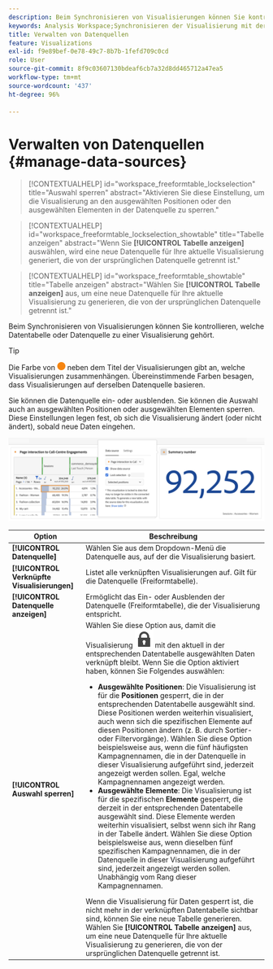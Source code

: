 ```yaml
---
description: Beim Synchronisieren von Visualisierungen können Sie kontrollieren, welche Datentabelle oder Datenquelle zu einer Visualisierung gehört.
keywords: Analysis Workspace;Synchronisieren der Visualisierung mit der Datenquelle
title: Verwalten von Datenquellen
feature: Visualizations
exl-id: f9e89bef-0e78-49c7-8b7b-1fefd709c0cd
role: User
source-git-commit: 8f9c03607130bdeaf6cb7a32d8dd465712a47ea5
workflow-type: tm+mt
source-wordcount: '437'
ht-degree: 96%

---
```


# Verwalten von Datenquellen {#manage-data-sources}

<!-- markdownlint-disable MD034 -->

>[!CONTEXTUALHELP]
>id="workspace_freeformtable_lockselection"
>title="Auswahl sperren"
>abstract="Aktivieren Sie diese Einstellung, um die Visualisierung an den ausgewählten Positionen oder den ausgewählten Elementen in der Datenquelle zu sperren."

<!-- markdownlint-enable MD034 -->

<!-- markdownlint-disable MD034 -->

>[!CONTEXTUALHELP]
>id="workspace_freeformtable_lockselection_showtable"
>title="Tabelle anzeigen"
>abstract="Wenn Sie **[!UICONTROL Tabelle anzeigen]** auswählen, wird eine neue Datenquelle für Ihre aktuelle Visualisierung generiert, die von der ursprünglichen Datenquelle getrennt ist."

<!-- markdownlint-enable MD034 -->

<!-- markdownlint-disable MD034 -->

>[!CONTEXTUALHELP]
>id="workspace_freeformtable_showtable"
>title="Tabelle anzeigen"
>abstract="Wählen Sie **[!UICONTROL Tabelle anzeigen]** aus, um eine neue Datenquelle für Ihre aktuelle Visualisierung zu generieren, die von der ursprünglichen Datenquelle getrennt ist."

<!-- markdownlint-enable MD034 -->



Beim Synchronisieren von Visualisierungen können Sie kontrollieren, welche Datentabelle oder Datenquelle zu einer Visualisierung gehört.

>[!TIP]
>
>Die Farbe von ![StatusOrange](/help/assets/icons/StatusOrange.svg) neben dem Titel der Visualisierungen gibt an, welche Visualisierungen zusammenhängen. Übereinstimmende Farben besagen, dass Visualisierungen auf derselben Datenquelle basieren.
>

Sie können die Datenquelle ein- oder ausblenden. Sie können die Auswahl auch an ausgewählten Positionen oder ausgewählten Elementen sperren. Diese Einstellungen legen fest, ob sich die Visualisierung ändert (oder nicht ändert), sobald neue Daten eingehen.

![Das Dialogfeld mit der Option „Datenquelle“ mit den Optionen, die im nächsten Abschnitt beschrieben werden.](assets/lock-selection.png)


| Option | Beschreibung |
|--- |--- |
| **[!UICONTROL Datenquelle]** | Wählen Sie aus dem Dropdown-Menü die Datenquelle aus, auf der die Visualisierung basiert. |
| **[!UICONTROL Verknüpfte Visualisierungen]** | Listet alle verknüpften Visualisierungen auf. Gilt für die Datenquelle (Freiformtabelle). |
| **[!UICONTROL Datenquelle anzeigen]** | Ermöglicht das Ein- oder Ausblenden der Datenquelle (Freiformtabelle), die der Visualisierung entspricht. |
| **[!UICONTROL Auswahl sperren]** | Wählen Sie diese Option aus, damit die Visualisierung ![LockClosed](/help/assets/icons/LockClosed.svg) mit den aktuell in der entsprechenden Datentabelle ausgewählten Daten verknüpft bleibt. Wenn Sie die Option aktiviert haben, können Sie Folgendes auswählen:  <ul><li>**Ausgewählte Positionen**: Die Visualisierung ist für die **Positionen** gesperrt, die in der entsprechenden Datentabelle ausgewählt sind. Diese Positionen werden weiterhin visualisiert, auch wenn sich die spezifischen Elemente auf diesen Positionen ändern (z. B. durch Sortier- oder Filtervorgänge). Wählen Sie diese Option beispielsweise aus, wenn die fünf häufigsten Kampagnennamen, die in der Datenquelle in dieser Visualisierung aufgeführt sind, jederzeit angezeigt werden sollen. Egal, welche Kampagnennamen angezeigt werden.</li> <li>**Ausgewählte Elemente**: Die Visualisierung ist für die spezifischen **Elemente** gesperrt, die derzeit in der entsprechenden Datentabelle ausgewählt sind. Diese Elemente werden weiterhin visualisiert, selbst wenn sich ihr Rang in der Tabelle ändert. Wählen Sie diese Option beispielsweise aus, wenn dieselben fünf spezifischen Kampagnennamen, die in der Datenquelle in dieser Visualisierung aufgeführt sind, jederzeit angezeigt werden sollen. Unabhängig vom Rang dieser Kampagnennamen.</li></ul>Wenn die Visualisierung für Daten gesperrt ist, die nicht mehr in der verknüpften Datentabelle sichtbar sind, können Sie eine neue Tabelle generieren. Wählen Sie **[!UICONTROL Tabelle anzeigen]** aus, um eine neue Datenquelle für Ihre aktuelle Visualisierung zu generieren, die von der ursprünglichen Datenquelle getrennt ist. |
